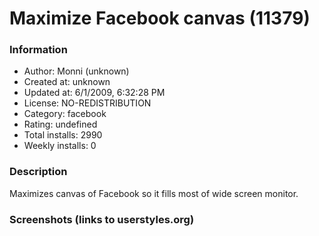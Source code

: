 # Maximize Facebook canvas (11379)

### Information
- Author: Monni (unknown)
- Created at: unknown
- Updated at: 6/1/2009, 6:32:28 PM
- License: NO-REDISTRIBUTION
- Category: facebook
- Rating: undefined
- Total installs: 2990
- Weekly installs: 0


### Description
Maximizes canvas of Facebook so it fills most of wide screen monitor.


### Screenshots (links to userstyles.org)



